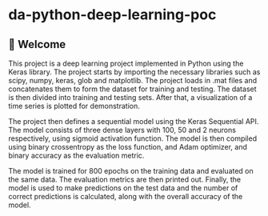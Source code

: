 # da-python-deep-learning-poc



## :wave: Welcome

This project is a deep learning project implemented in Python using the Keras library. The project starts by importing the necessary libraries such as scipy, numpy, keras, glob and matplotlib. The project loads in .mat files and concatenates them to form the dataset for training and testing. The dataset is then divided into training and testing sets. After that, a visualization of a time series is plotted for demonstration.

The project then defines a sequential model using the Keras Sequential API. The model consists of three dense layers with 100, 50 and 2 neurons respectively, using sigmoid activation function. The model is then compiled using binary crossentropy as the loss function, and Adam optimizer, and binary accuracy as the evaluation metric.

The model is trained for 800 epochs on the training data and evaluated on the same data. The evaluation metrics are then printed out. Finally, the model is used to make predictions on the test data and the number of correct predictions is calculated, along with the overall accuracy of the model.
